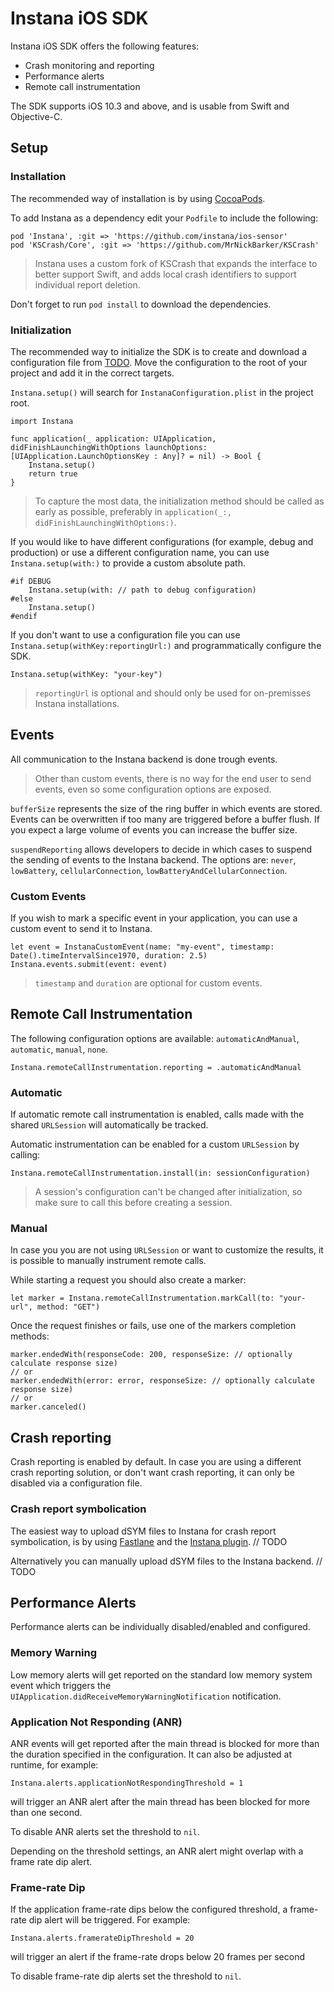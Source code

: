 # Instana iOS SDK
Instana iOS SDK offers the following features:  

- Crash monitoring and reporting
- Performance alerts
- Remote call instrumentation

The SDK supports iOS 10.3 and above, and is usable from Swift and Objective-C.

## Setup

### Installation
The recommended way of installation is by using [CocoaPods](https://cocoapods.org/).

To add Instana as a dependency edit your `Podfile` to include the following:

    pod 'Instana', :git => 'https://github.com/instana/ios-sensor'
    pod 'KSCrash/Core', :git => 'https://github.com/MrNickBarker/KSCrash'
    
> Instana uses a custom fork of KSCrash that expands the interface to better support Swift, and adds local crash identifiers to support individual report deletion.

Don't forget to run `pod install` to download the dependencies.

### Initialization

The recommended way to initialize the SDK is to create and download a configuration file from [TODO](). Move the configuration to the root of your project and add it in the correct targets.

`Instana.setup()` will search for `InstanaConfiguration.plist` in the project root.

	import Instana

	func application(_ application: UIApplication, didFinishLaunchingWithOptions launchOptions: [UIApplication.LaunchOptionsKey : Any]? = nil) -> Bool {
		Instana.setup()
		return true
	}
	
> To capture the most data, the initialization method should be called as early as possible, preferably in `application(_:, didFinishLaunchingWithOptions:)`.

If you would like to have different configurations (for example, debug and production) or use a different configuration name, you can use `Instana.setup(with:)` to provide a custom absolute path.

	#if DEBUG
		Instana.setup(with: // path to debug configuration)
	#else
		Instana.setup()
	#endif

If you don't want to use a configuration file you can use `Instana.setup(withKey:reportingUrl:)` and programmatically configure the SDK. 

    Instana.setup(withKey: "your-key")
    
>`reportingUrl` is optional and should only be used for on-premisses Instana installations.

## Events
All communication to the Instana backend is done trough events. 

> Other than custom events, there is no way for the end user to send events, even so some configuration options are exposed.

`bufferSize` represents the size of the ring buffer in which events are stored. Events can be overwritten if too many are triggered before a buffer flush. If you expect a large volume of events you can increase the buffer size.

`suspendReporting` allows developers to decide in which cases to suspend the sending of events to the Instana backend. The options are: `never`, `lowBattery`, `cellularConnection`, `lowBatteryAndCellularConnection`.

### Custom Events
If you wish to mark a specific event in your application, you can use a custom event to send it to Instana.

	let event = InstanaCustomEvent(name: "my-event", timestamp: Date().timeIntervalSince1970, duration: 2.5)
    Instana.events.submit(event: event)
    
> `timestamp` and `duration` are optional for custom events.

## Remote Call Instrumentation
The following configuration options are available: `automaticAndManual`, `automatic`, `manual`, `none`.

	Instana.remoteCallInstrumentation.reporting = .automaticAndManual

### Automatic 
If automatic remote call instrumentation is enabled, calls made with the shared `URLSession` will automatically be tracked. 

Automatic instrumentation can be enabled for a custom `URLSession` by calling:

    Instana.remoteCallInstrumentation.install(in: sessionConfiguration)
    
> A session's configuration can't be changed after initialization, so make sure to call this before creating a session.

### Manual
In case you you are not using `URLSession` or want to customize the results, it is possible to manually instrument remote calls.

While starting a request you should also create a marker:

    let marker = Instana.remoteCallInstrumentation.markCall(to: "your-url", method: "GET")
    
Once the request finishes or fails, use one of the markers completion methods:

	marker.endedWith(responseCode: 200, responseSize: // optionally calculate response size)
	// or
	marker.endedWith(error: error, responseSize: // optionally calculate response size)
	// or
	marker.canceled()
	
## Crash reporting
Crash reporting is enabled by default. In case you are using a different crash reporting solution, or don't want crash reporting, it can only be disabled via a configuration file.

### Crash report symbolication
The easiest way to upload dSYM files to Instana for crash report symbolication, is by using [Fastlane](https://fastlane.tools/) and the [Instana plugin](). // TODO

Alternatively you can manually upload dSYM files to the Instana backend. // TODO

## Performance Alerts
Performance alerts can be individually disabled/enabled and configured.

### Memory Warning
Low memory alerts will get reported on the standard low memory system event which triggers the `UIApplication.didReceiveMemoryWarningNotification` notification.

### Application Not Responding (ANR)
ANR events will get reported after the main thread is blocked for more than the duration specified in the configuration. It can also be adjusted at runtime, for example:

	Instana.alerts.applicationNotRespondingThreshold = 1
	
will trigger an ANR alert after the main thread has been blocked for more than one second.

To disable ANR alerts set the threshold to `nil`.

Depending on the threshold settings, an ANR alert might overlap with a frame rate dip alert.

### Frame-rate Dip
If the application frame-rate dips below the configured threshold, a frame-rate dip alert will be triggered. For example:

	Instana.alerts.framerateDipThreshold = 20

will trigger an alert if the frame-rate drops below 20 frames per second

To disable frame-rate dip alerts set the threshold to `nil`.